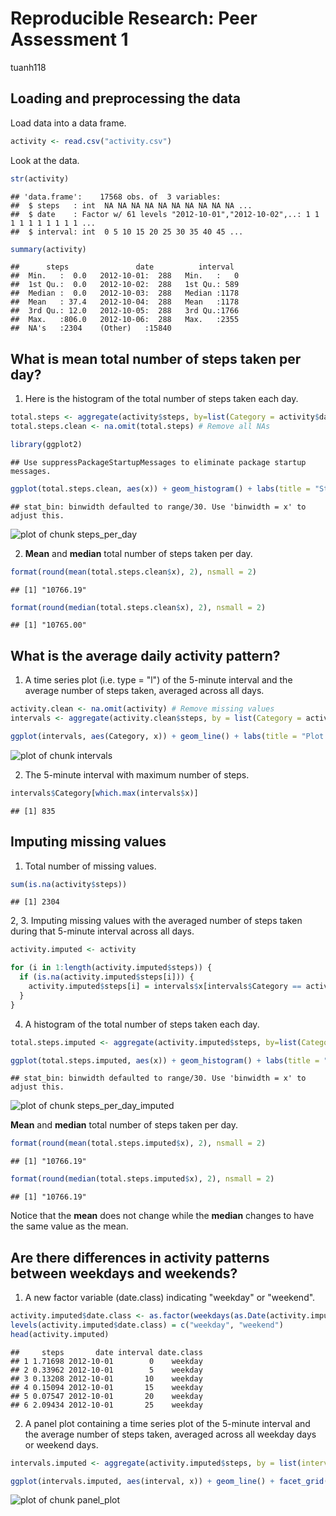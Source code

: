 # Reproducible Research: Peer Assessment 1
tuanh118

## Loading and preprocessing the data
Load data into a data frame.

```r
activity <- read.csv("activity.csv")
```

Look at the data.

```r
str(activity)
```

```
## 'data.frame':	17568 obs. of  3 variables:
##  $ steps   : int  NA NA NA NA NA NA NA NA NA NA ...
##  $ date    : Factor w/ 61 levels "2012-10-01","2012-10-02",..: 1 1 1 1 1 1 1 1 1 1 ...
##  $ interval: int  0 5 10 15 20 25 30 35 40 45 ...
```

```r
summary(activity)
```

```
##      steps               date          interval   
##  Min.   :  0.0   2012-10-01:  288   Min.   :   0  
##  1st Qu.:  0.0   2012-10-02:  288   1st Qu.: 589  
##  Median :  0.0   2012-10-03:  288   Median :1178  
##  Mean   : 37.4   2012-10-04:  288   Mean   :1178  
##  3rd Qu.: 12.0   2012-10-05:  288   3rd Qu.:1766  
##  Max.   :806.0   2012-10-06:  288   Max.   :2355  
##  NA's   :2304    (Other)   :15840
```

## What is mean total number of steps taken per day?
1. Here is the histogram of the total number of steps taken each day.

```r
total.steps <- aggregate(activity$steps, by=list(Category = activity$date), FUN = sum) # Sum up steps taken by date
total.steps.clean <- na.omit(total.steps) # Remove all NAs

library(ggplot2)
```

```
## Use suppressPackageStartupMessages to eliminate package startup messages.
```

```r
ggplot(total.steps.clean, aes(x)) + geom_histogram() + labs(title = "Steps taken each day", x = "Number of steps", y = "Count")
```

```
## stat_bin: binwidth defaulted to range/30. Use 'binwidth = x' to adjust this.
```

![plot of chunk steps_per_day](figure/steps_per_day.png) 

2. **Mean** and **median** total number of steps taken per day.

```r
format(round(mean(total.steps.clean$x), 2), nsmall = 2)
```

```
## [1] "10766.19"
```

```r
format(round(median(total.steps.clean$x), 2), nsmall = 2)
```

```
## [1] "10765.00"
```

## What is the average daily activity pattern?
1. A time series plot (i.e. type = "l") of the 5-minute interval and the average number of steps taken, averaged across all days.

```r
activity.clean <- na.omit(activity) # Remove missing values
intervals <- aggregate(activity.clean$steps, by = list(Category = activity.clean$interval), FUN = mean)

ggplot(intervals, aes(Category, x)) + geom_line() + labs(title = "Plot of averaged number of steps taken", x = "5-minute interval", y = "Number of steps taken")
```

![plot of chunk intervals](figure/intervals.png) 

2. The 5-minute interval with maximum number of steps.

```r
intervals$Category[which.max(intervals$x)]
```

```
## [1] 835
```

## Imputing missing values
1. Total number of missing values.

```r
sum(is.na(activity$steps))
```

```
## [1] 2304
```

2, 3. Imputing missing values with the averaged number of steps taken during that 5-minute interval across all days.

```r
activity.imputed <- activity

for (i in 1:length(activity.imputed$steps)) {
  if (is.na(activity.imputed$steps[i])) {
    activity.imputed$steps[i] = intervals$x[intervals$Category == activity.imputed$interval[i]]
  }
}
```

4. A histogram of the total number of steps taken each day.

```r
total.steps.imputed <- aggregate(activity.imputed$steps, by=list(Category = activity.imputed$date), FUN = sum)

ggplot(total.steps.imputed, aes(x)) + geom_histogram() + labs(title = "Steps taken each day", x = "Number of steps", y = "Count")
```

```
## stat_bin: binwidth defaulted to range/30. Use 'binwidth = x' to adjust this.
```

![plot of chunk steps_per_day_imputed](figure/steps_per_day_imputed.png) 

**Mean** and **median** total number of steps taken per day.

```r
format(round(mean(total.steps.imputed$x), 2), nsmall = 2)
```

```
## [1] "10766.19"
```

```r
format(round(median(total.steps.imputed$x), 2), nsmall = 2)
```

```
## [1] "10766.19"
```

Notice that the **mean** does not change while the **median** changes to have the same value as the mean.

## Are there differences in activity patterns between weekdays and weekends?
1. A new factor variable (date.class) indicating "weekday" or "weekend".

```r
activity.imputed$date.class <- as.factor(weekdays(as.Date(activity.imputed$date)) %in% c("Saturday", "Sunday"))
levels(activity.imputed$date.class) = c("weekday", "weekend")
head(activity.imputed)
```

```
##     steps       date interval date.class
## 1 1.71698 2012-10-01        0    weekday
## 2 0.33962 2012-10-01        5    weekday
## 3 0.13208 2012-10-01       10    weekday
## 4 0.15094 2012-10-01       15    weekday
## 5 0.07547 2012-10-01       20    weekday
## 6 2.09434 2012-10-01       25    weekday
```

2. A panel plot containing a time series plot of the 5-minute interval and the average number of steps taken, averaged across all weekday days or weekend days.

```r
intervals.imputed <- aggregate(activity.imputed$steps, by = list(interval = activity.imputed$interval, date.class = activity.imputed$date.class), FUN = mean)

ggplot(intervals.imputed, aes(interval, x)) + geom_line() + facet_grid(date.class ~ .) + labs(title = "Plot of averaged number of steps taken", x = "5-minute interval", y = "Number of steps taken")
```

![plot of chunk panel_plot](figure/panel_plot.png) 
